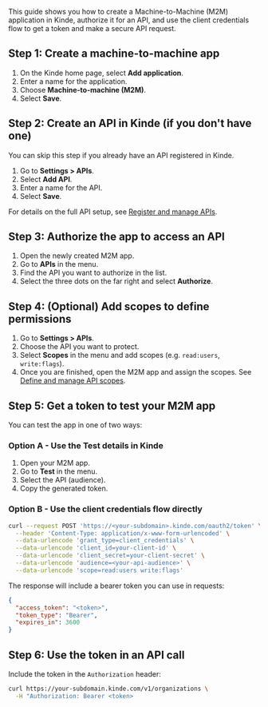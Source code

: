 
This guide shows you how to create a Machine-to-Machine (M2M) application in Kinde, authorize it for an API, and use the client credentials flow to get a token and make a secure API request.

## Step 1: Create a machine-to-machine app

1. On the Kinde home page, select **Add application**.
2. Enter a name for the application.
3. Choose **Machine-to-machine (M2M)**.
4. Select **Save**.

## Step 2: Create an API in Kinde (if you don't have one)

You can skip this step if you already have an API registered in Kinde.

1. Go to **Settings > APIs**.
2. Select **Add API**.
3. Enter a name for the API.
4. Select **Save**.

For details on the full API setup, see [Register and manage APIs](/developer-tools/your-apis/register-manage-apis/).

## Step 3: Authorize the app to access an API

1. Open the newly created M2M app.
2. Go to **APIs** in the menu.
3. Find the API you want to authorize in the list. 
4. Select the three dots on the far right and select **Authorize**.

## Step 4: (Optional) Add scopes to define permissions

1. Go to **Settings > APIs**.
2. Choose the API you want to protect.
3. Select **Scopes** in the menu and add scopes (e.g. `read:users`, `write:flags`).
4. Once you are finished, open the M2M app and assign the scopes. See [Define and manage API scopes](/developer-tools/your-apis/api-scopes-m2m-applications/).

## Step 5: Get a token to test your M2M app

You can test the app in one of two ways:

### Option A - Use the **Test** details in Kinde

1. Open your M2M app.
2. Go to **Test** in the menu.
3. Select the API (audience).
4. Copy the generated token.

### Option B - Use the client credentials flow directly

```bash
curl --request POST 'https://<your-subdomain>.kinde.com/oauth2/token' \
  --header 'Content-Type: application/x-www-form-urlencoded' \
  --data-urlencode 'grant_type=client_credentials' \
  --data-urlencode 'client_id=your-client-id' \
  --data-urlencode 'client_secret=your-client-secret' \
  --data-urlencode 'audience=<your-api-audience>' \
  --data-urlencode 'scope=read:users write:flags'
```

The response will include a bearer token you can use in requests:

```json
{
  "access_token": "<token>",
  "token_type": "Bearer",
  "expires_in": 3600
}
```

## Step 6: Use the token in an API call

Include the token in the `Authorization` header:

```bash
curl https://your-subdomain.kinde.com/v1/organizations \
  -H "Authorization: Bearer <token>
```
